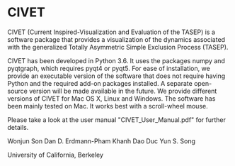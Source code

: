 # CIVET
CIVET (Current Inspired-Visualization and Evaluation of the TASEP) is a software package that provides a visualization of the dynamics associated with the generalized Totally Asymmetric Simple Exclusion Process (TASEP).

CIVET has been developed in Python 3.6. It uses the packages numpy and pyqtgraph, which requires pyqt4 or pyqt5. For ease of installation, we provide an executable version of the software that does not require having Python and the required add-on packages installed. A separate open-source version will be made available in the future. We provide different versions of CIVET for Mac OS X, Linux and Windows. The software has been mainly tested on Mac. It works best with a scroll-wheel mouse.

Please take a look at the user manual "CIVET_User_Manual.pdf" for further details.

Wonjun Son
Dan D. Erdmann-Pham
Khanh Dao Duc
Yun S. Song

University of California, Berkeley

